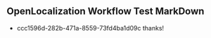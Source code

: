 ## OpenLocalization Workflow Test MarkDown
* ccc1596d-282b-471a-8559-73fd4ba1d09c thanks!

<!--HONumber=Jul16_HO3-->


